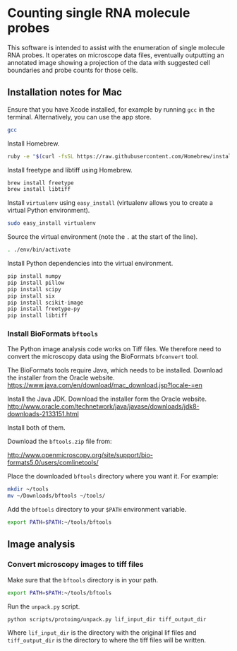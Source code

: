 # Counting single RNA molecule probes

This software is intended to assist with the enumeration of single molecule
RNA probes. It operates on microscope data files, eventually outputting an
annotated image showing a projection of the data with suggested cell boundaries
and probe counts for those cells.

## Installation notes for Mac

Ensure that you have Xcode installed, for example by running ``gcc`` in the
terminal. Alternatively, you can use the app store.

```bash
gcc
```

Install Homebrew.

```bash
ruby -e "$(curl -fsSL https://raw.githubusercontent.com/Homebrew/install/master/install)"
```

Install freetype and libtiff using Homebrew.

```bash
brew install freetype
brew install libtiff
```

Install ``virtualenv`` using ``easy_install`` (virtualenv allows you to create
a virtual Python environment).

```bash
sudo easy_install virtualenv
```

Source the virtual environment (note the ``.`` at the start of the line).

```bash
. ./env/bin/activate
```

Install Python dependencies into the virtual environment.

```bash
pip install numpy
pip install pillow
pip install scipy
pip install six
pip install scikit-image
pip install freetype-py
pip install libtiff
```

### Install BioFormats ``bftools``

The Python image analysis code works on Tiff files. We therefore need to
convert the microscopy data using the BioFormats ``bfconvert`` tool.

The BioFormats tools require Java, which needs to be installed. Download the
installer from the Oracle website.
https://www.java.com/en/download/mac_download.jsp?locale-=en

Install the Java JDK. Download the installer form the Oracle website.
http://www.oracle.com/technetwork/java/javase/downloads/jdk8-downloads-2133151.html

Install both of them.

Download the ``bftools.zip`` file from:

http://www.openmicroscopy.org/site/support/bio-formats5.0/users/comlinetools/

Place the downloaded ``bftools`` directory where you want it. For example:

```bash
mkdir ~/tools
mv ~/Downloads/bftools ~/tools/
```

Add the ``bftools`` directory to your ``$PATH`` environment variable.

```bash
export PATH=$PATH:~/tools/bftools
```

## Image analysis

### Convert microscopy images to tiff files

Make sure that the ``bftools`` directory is in your path.

```bash
export PATH=$PATH:~/tools/bftools
```

Run the ``unpack.py`` script.

```bash
python scripts/protoimg/unpack.py lif_input_dir tiff_output_dir
```

Where ``lif_input_dir`` is the directory with the original lif files and
``tiff_output_dir`` is the directory to where the tiff files will be written.

